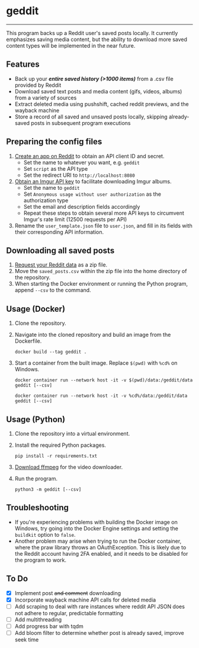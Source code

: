 # geddit
---
This program backs up a Reddit user's saved posts locally. It currently emphasizes saving media content, but the ability to download more saved content types will be implemented in the near future.

## Features
* Back up your ***entire saved history (>1000 items)*** from a .csv file provided by Reddit
* Download saved text posts and media content (gifs, videos, albums) from a variety of sources
* Extract deleted media using pushshift, cached reddit previews, and the wayback machine
* Store a record of all saved and unsaved posts locally, skipping already-saved posts in subsequent program executions

## Preparing the config files
1. [Create an app on Reddit](https://www.reddit.com/prefs/apps) to obtain an API client ID and secret.
    - Set the name to whatever you want, e.g. `geddit`
    - Set `script` as the API type
    - Set the redirect URI to `http://localhost:8080`
2. [Obtain an Imgur API key](https://api.imgur.com/oauth2/addclient) to facilitate downloading Imgur albums.
    - Set the name to `geddit`
    - Set `Anonymous usage without user authorization` as the authorization type
    - Set the email and description fields accordingly
    - Repeat these steps to obtain several more API keys to circumvent Imgur's rate limit (12500 requests per API)
3. Rename the `user_template.json` file to `user.json`, and fill in its fields with their corresponding API information.

## Downloading all saved posts
1. [Request your Reddit data](https://www.reddit.com/settings/data-request) as a zip file.
2. Move the `saved_posts.csv` within the zip file into the home directory of the repository.
3. When starting the Docker environment or running the Python program, append `--csv` to the command.

## Usage (Docker)
1. Clone the repository.
2. Navigate into the cloned repository and build an image from the Dockerfile.

    ```
    docker build --tag geddit .
    ```

3. Start a container from the built image. Replace `$(pwd)` with `%cd%` on Windows.

    ```
    docker container run --network host -it -v $(pwd)/data:/geddit/data geddit [--csv]

    docker container run --network host -it -v %cd%/data:/geddit/data geddit [--csv]
    ```

## Usage (Python)
1. Clone the repository into a virtual environment.
2. Install the required Python packages.

    ```
    pip install -r requirements.txt
    ```

3. [Download ffmpeg](https://ffmpeg.org/download.html) for the video downloader.
4. Run the program.

    ```
    python3 -m geddit [--csv]
    ```

## Troubleshooting
- If you're experiencing problems with building the Docker image on Windows, try going into the Docker Engine settings and setting the `buildkit` option to `false`.
- Another problem may arise when trying to run the Docker container, where the praw library throws an OAuthException. This is likely due to the Reddit account having 2FA enabled, and it needs to be disabled for the program to work.

## To Do
- [x] Implement post ~~and comment~~ downloading
- [x] Incorporate wayback machine API calls for deleted media
- [ ] Add scraping to deal with rare instances where reddit API JSON does not adhere to regular, predictable formatting
- [ ] Add multithreading
- [ ] Add progress bar with tqdm
- [ ] Add bloom filter to determine whether post is already saved, improve seek time
